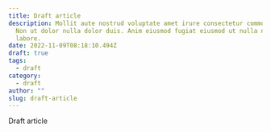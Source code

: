 ```yaml
---
title: Draft article
description: Mollit aute nostrud voluptate amet irure consectetur commodo cupidatat elit.
  Non ut dolor nulla dolor duis. Anim eiusmod fugiat eiusmod ut nulla nulla
  labore.
date: 2022-11-09T08:18:10.494Z
draft: true
tags:
  - draft
category:
  - draft
author: ""
slug: draft-article
---
```


Draft article